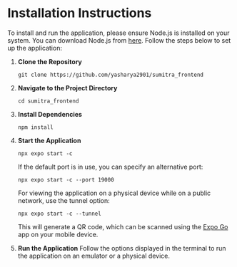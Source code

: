 # Installation Instructions

To install and run the application, please ensure Node.js is installed on your system. You can download Node.js from [here](https://nodejs.org/en/). Follow the steps below to set up the application:

1. **Clone the Repository**
    ```shell
    git clone https://github.com/yasharya2901/sumitra_frontend
    ```
2. **Navigate to the Project Directory**
    ```shell
    cd sumitra_frontend
    ```
3. **Install Dependencies**
    ```shell
    npm install
    ```
4. **Start the Application**
    ```shell
    npx expo start -c
    ```

    If the default port is in use, you can specify an alternative port:
    ```shell
    npx expo start -c --port 19000
    ```

    For viewing the application on a physical device while on a public network, use the tunnel option:
    ```shell
    npx expo start -c --tunnel
    ```

    This will generate a QR code, which can be scanned using the [Expo Go](https://expo.dev/go) app on your mobile device.

5. **Run the Application**
    Follow the options displayed in the terminal to run the application on an emulator or a physical device.
